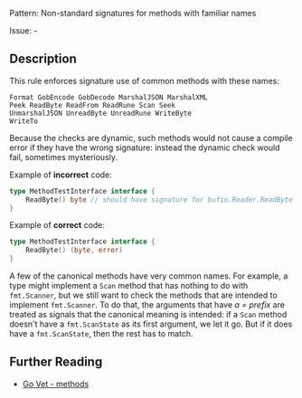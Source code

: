 Pattern: Non-standard signatures for methods with familiar names

Issue: -

## Description

This rule enforces signature use of common methods with these names:

```
Format GobEncode GobDecode MarshalJSON MarshalXML
Peek ReadByte ReadFrom ReadRune Scan Seek
UnmarshalJSON UnreadByte UnreadRune WriteByte
WriteTo
```
Because the checks are dynamic, such methods would not cause a compile error if they have the wrong signature: instead the dynamic check would fail, sometimes mysteriously.

Example of **incorrect** code:

```go
type MethodTestInterface interface {
	ReadByte() byte // should have signature for bufio.Reader.ReadByte
}
```

Example of **correct** code:

```go
type MethodTestInterface interface {
	ReadByte() (byte, error)
}
```

A few of the canonical methods have very common names. For example, a type might implement a `Scan` method that has nothing to do with `fmt.Scanner`, but we still want to check the methods that are intended to implement `fmt.Scanner`. To do that, the arguments that have _a = prefix_ are treated as signals that the canonical meaning is intended: if a `Scan` method doesn't have a `fmt.ScanState` as its first argument, we let it go. But if it does have a `fmt.ScanState`, then the rest has to match.

## Further Reading

* [Go Vet - methods](https://golang.org/cmd/vet/#hdr-Methods)
